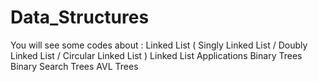 # Data_Structures
You will see some codes about : 
    Linked List ( Singly Linked List / Doubly Linked List / Circular Linked List )
    Linked List Applications
    Binary Trees
    Binary Search Trees
    AVL Trees

